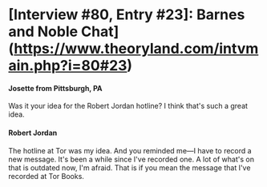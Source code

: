 # [Interview #80, Entry #23]: Barnes and Noble Chat](https://www.theoryland.com/intvmain.php?i=80#23)

#### Josette from Pittsburgh, PA

Was it your idea for the Robert Jordan hotline? I think that's such a great idea.

#### Robert Jordan

The hotline at Tor was my idea. And you reminded me—I have to record a new message. It's been a while since I've recorded one. A lot of what's on that is outdated now, I'm afraid. That is if you mean the message that I've recorded at Tor Books.

